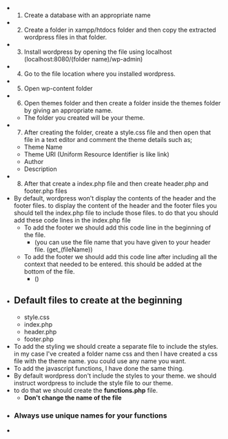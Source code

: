 - 1) Create a database with an appropriate name
- 2) Create a folder in xampp/htdocs folder and then copy the extracted wordpress files in that folder.
- 3) Install wordpress by opening the file using localhost (localhost:8080/(folder name)/wp-admin)
- 4) Go to the file location where you installed wordpress.
- 5) Open wp-content folder
- 6) Open themes folder and then create a folder inside the themes folder by giving an appropriate name.
	- The folder you created will be your theme.
- 7) After creating the folder, create a style.css file and then open that file in a text editor and comment the theme details such as;
	- Theme Name
	- Theme URI (Uniform Resource Identifier is like link)
	- Author
	- Description
- 8) After that create a index.php file and then create header.php and footer.php files
- By default, wordpress won't display the contents of the header and the footer files. to display the content of the header and the footer files you should tell the index.php file to include those files. to do that you should add these code lines in the index.php file
	- To add the footer we should add this code line in the beginning of the file.
		- **<?php get_header();?>** (you can use the file name that you have given to your header file. (get_(fileName))
	- To add the footer we should add this code line after including all the context that needed to be entered. this should be added at the bottom of the file.
		- **<?php get_footer();?>** (<?php get_(footer file name);?>)
- ## Default files to create at the beginning
	- style.css
	- index.php
	- header.php
	- footer.php
- To add the styling we should create a separate file to include the styles. in my case I've created a folder name css and then I have created a css file with the theme name. you could use any name you want.
- To add the javascript functions, I have done the same thing.
- By default wordpress don't include the styles to your theme. we should instruct wordpress to include the style file to our theme.
- to do that we should create the **functions.php** file.
	- **Don't change the name of the file**
- ### Always use unique names for your functions
-